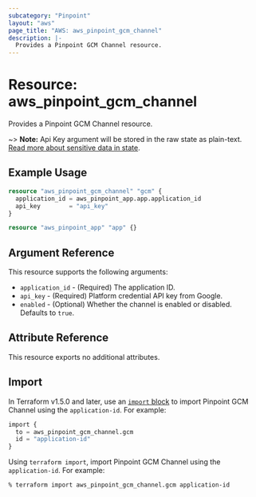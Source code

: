 ```yaml
---
subcategory: "Pinpoint"
layout: "aws"
page_title: "AWS: aws_pinpoint_gcm_channel"
description: |-
  Provides a Pinpoint GCM Channel resource.
---
```


# Resource: aws_pinpoint_gcm_channel

Provides a Pinpoint GCM Channel resource.

~> **Note:** Api Key argument will be stored in the raw state as plain-text.
[Read more about sensitive data in state](https://www.terraform.io/docs/state/sensitive-data.html).

## Example Usage

```terraform
resource "aws_pinpoint_gcm_channel" "gcm" {
  application_id = aws_pinpoint_app.app.application_id
  api_key        = "api_key"
}

resource "aws_pinpoint_app" "app" {}
```

## Argument Reference

This resource supports the following arguments:

* `application_id` - (Required) The application ID.
* `api_key` - (Required) Platform credential API key from Google.
* `enabled` - (Optional) Whether the channel is enabled or disabled. Defaults to `true`.

## Attribute Reference

This resource exports no additional attributes.

## Import

In Terraform v1.5.0 and later, use an [`import` block](https://developer.hashicorp.com/terraform/language/import) to import Pinpoint GCM Channel using the `application-id`. For example:

```terraform
import {
  to = aws_pinpoint_gcm_channel.gcm
  id = "application-id"
}
```

Using `terraform import`, import Pinpoint GCM Channel using the `application-id`. For example:

```console
% terraform import aws_pinpoint_gcm_channel.gcm application-id
```
